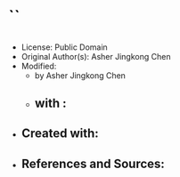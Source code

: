 # ``

## [](../files/)

- License: Public Domain
- Original Author(s): Asher Jingkong Chen
- Modified:
  - by Asher Jingkong Chen
  - ## with :
- ## Created with:
- ## References and Sources:
